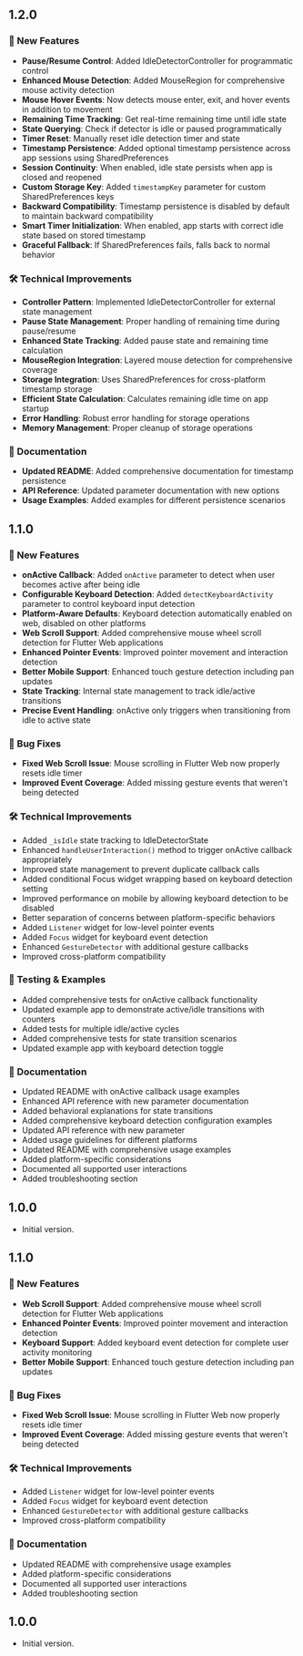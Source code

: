 ## 1.2.0

### 🚀 New Features

- **Pause/Resume Control**: Added IdleDetectorController for programmatic control
- **Enhanced Mouse Detection**: Added MouseRegion for comprehensive mouse activity detection
- **Mouse Hover Events**: Now detects mouse enter, exit, and hover events in addition to movement
- **Remaining Time Tracking**: Get real-time remaining time until idle state
- **State Querying**: Check if detector is idle or paused programmatically
- **Timer Reset**: Manually reset idle detection timer and state
- **Timestamp Persistence**: Added optional timestamp persistence across app sessions using SharedPreferences
- **Session Continuity**: When enabled, idle state persists when app is closed and reopened
- **Custom Storage Key**: Added `timestampKey` parameter for custom SharedPreferences keys
- **Backward Compatibility**: Timestamp persistence is disabled by default to maintain backward compatibility
- **Smart Timer Initialization**: When enabled, app starts with correct idle state based on stored timestamp
- **Graceful Fallback**: If SharedPreferences fails, falls back to normal behavior

### 🛠️ Technical Improvements

- **Controller Pattern**: Implemented IdleDetectorController for external state management
- **Pause State Management**: Proper handling of remaining time during pause/resume
- **Enhanced State Tracking**: Added pause state and remaining time calculation
- **MouseRegion Integration**: Layered mouse detection for comprehensive coverage
- **Storage Integration**: Uses SharedPreferences for cross-platform timestamp storage
- **Efficient State Calculation**: Calculates remaining idle time on app startup
- **Error Handling**: Robust error handling for storage operations
- **Memory Management**: Proper cleanup of storage operations

### 📖 Documentation

- **Updated README**: Added comprehensive documentation for timestamp persistence
- **API Reference**: Updated parameter documentation with new options
- **Usage Examples**: Added examples for different persistence scenarios

## 1.1.0

### 🚀 New Features

- **onActive Callback**: Added `onActive` parameter to detect when user becomes active after being idle
- **Configurable Keyboard Detection**: Added `detectKeyboardActivity` parameter to control keyboard input detection
- **Platform-Aware Defaults**: Keyboard detection automatically enabled on web, disabled on other platforms
- **Web Scroll Support**: Added comprehensive mouse wheel scroll detection for Flutter Web applications
- **Enhanced Pointer Events**: Improved pointer movement and interaction detection
- **Better Mobile Support**: Enhanced touch gesture detection including pan updates
- **State Tracking**: Internal state management to track idle/active transitions
- **Precise Event Handling**: onActive only triggers when transitioning from idle to active state

### 🐛 Bug Fixes

- **Fixed Web Scroll Issue**: Mouse scrolling in Flutter Web now properly resets idle timer
- **Improved Event Coverage**: Added missing gesture events that weren't being detected

### 🛠️ Technical Improvements

- Added `_isIdle` state tracking to IdleDetectorState
- Enhanced `handleUserInteraction()` method to trigger onActive callback appropriately
- Improved state management to prevent duplicate callback calls
- Added conditional Focus widget wrapping based on keyboard detection setting
- Improved performance on mobile by allowing keyboard detection to be disabled
- Better separation of concerns between platform-specific behaviors
- Added `Listener` widget for low-level pointer events
- Added `Focus` widget for keyboard event detection
- Enhanced `GestureDetector` with additional gesture callbacks
- Improved cross-platform compatibility

### 🧪 Testing & Examples

- Added comprehensive tests for onActive callback functionality
- Updated example app to demonstrate active/idle transitions with counters
- Added tests for multiple idle/active cycles
- Added comprehensive tests for state transition scenarios
- Updated example app with keyboard detection toggle

### 📝 Documentation

- Updated README with onActive callback usage examples
- Enhanced API reference with new parameter documentation
- Added behavioral explanations for state transitions
- Added comprehensive keyboard detection configuration examples
- Updated API reference with new parameter
- Added usage guidelines for different platforms
- Updated README with comprehensive usage examples
- Added platform-specific considerations
- Documented all supported user interactions
- Added troubleshooting section

## 1.0.0

- Initial version.

## 1.1.0

### 🚀 New Features

- **Web Scroll Support**: Added comprehensive mouse wheel scroll detection for Flutter Web applications
- **Enhanced Pointer Events**: Improved pointer movement and interaction detection
- **Keyboard Support**: Added keyboard event detection for complete user activity monitoring
- **Better Mobile Support**: Enhanced touch gesture detection including pan updates

### 🐛 Bug Fixes

- **Fixed Web Scroll Issue**: Mouse scrolling in Flutter Web now properly resets idle timer
- **Improved Event Coverage**: Added missing gesture events that weren't being detected

### 🛠️ Technical Improvements

- Added `Listener` widget for low-level pointer events
- Added `Focus` widget for keyboard event detection
- Enhanced `GestureDetector` with additional gesture callbacks
- Improved cross-platform compatibility

### 📝 Documentation

- Updated README with comprehensive usage examples
- Added platform-specific considerations
- Documented all supported user interactions
- Added troubleshooting section

## 1.0.0

- Initial version.
